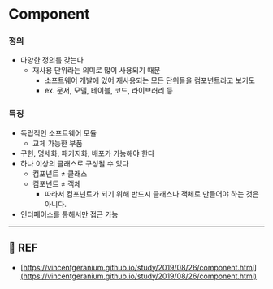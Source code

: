 # Component

### 정의

- 다양한 정의를 갖는다
    - 재사용 단위라는 의미로 많이 사용되기 때문
        - 소프트웨어 개발에 있어 재사용되는 모든 단위들을 컴포넌트라고 보기도
        - ex. 문서, 모델, 테이블, 코드, 라이브러리 등

### 특징

- 독립적인 소프트웨어 모듈
    - 교체 가능한 부품
- 구현, 명세화, 패키지화, 배포가 가능해야 한다
- 하나 이상의 클래스로 구성될 수 있다
    - 컴포넌트 ≠ 클래스
    - 컴포넌트 ≠ 객체
        - 따라서 컴포넌트가 되기 위해 반드시 클래스나 객체로 만들어야 하는 것은 아니다.
- 인터페이스를 통해서만 접근 가능

---

## 🔗 REF

- [https://vincentgeranium.github.io/study/2019/08/26/component.html](https://vincentgeranium.github.io/study/2019/08/26/component.html)